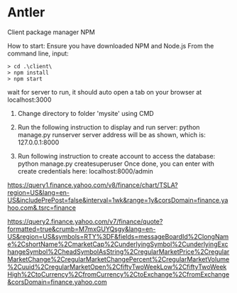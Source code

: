 # Antler

Client package manager NPM

How to start:
Ensure you have downloaded NPM and Node.js
From the command line, input:

```
> cd .\client\
> npm install
> npm start
```

wait for server to run, it should auto open a tab on your browser at localhost:3000

1. Change directory to folder 'mysite' using CMD

2. Run the following instruction to display and run server:
   python manage.py runserver
   server address will be as shown, which is: 127.0.0.1:8000

3. Run following instruction to create account to access the database:
   python manage.py createsuperuser
   Once done, you can enter with create credentials here: localhost:8000/admin

https://query1.finance.yahoo.com/v8/finance/chart/TSLA?region=US&lang=en-US&includePrePost=false&interval=1wk&range=1y&corsDomain=finance.yahoo.com&.tsrc=finance

https://query2.finance.yahoo.com/v7/finance/quote?formatted=true&crumb=M7mxGUYQsgy&lang=en-US&region=US&symbols=RTY%3DF&fields=messageBoardId%2ClongName%2CshortName%2CmarketCap%2CunderlyingSymbol%2CunderlyingExchangeSymbol%2CheadSymbolAsString%2CregularMarketPrice%2CregularMarketChange%2CregularMarketChangePercent%2CregularMarketVolume%2Cuuid%2CregularMarketOpen%2CfiftyTwoWeekLow%2CfiftyTwoWeekHigh%2CtoCurrency%2CfromCurrency%2CtoExchange%2CfromExchange&corsDomain=finance.yahoo.com
